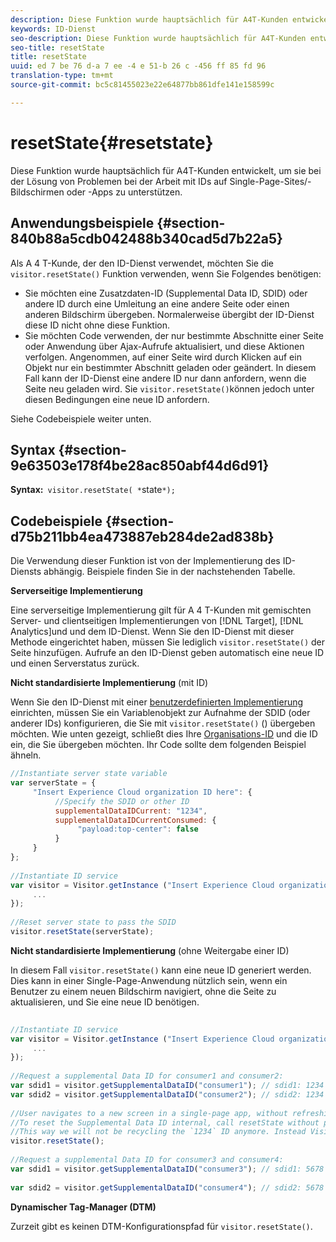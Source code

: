 ```yaml
---
description: Diese Funktion wurde hauptsächlich für A4T-Kunden entwickelt, um sie bei der Lösung von Problemen bei der Arbeit mit IDs auf Single-Page-Sites/-Bildschirmen oder -Apps zu unterstützen.
keywords: ID-Dienst
seo-description: Diese Funktion wurde hauptsächlich für A4T-Kunden entwickelt, um sie bei der Lösung von Problemen bei der Arbeit mit IDs auf Single-Page-Sites/-Bildschirmen oder -Apps zu unterstützen.
seo-title: resetState
title: resetState
uuid: ed 7 be 76 d-a 7 ee -4 e 51-b 26 c -456 ff 85 fd 96
translation-type: tm+mt
source-git-commit: bc5c81455023e22e64877bb861dfe141e158599c

---
```



# resetState{#resetstate}

Diese Funktion wurde hauptsächlich für A4T-Kunden entwickelt, um sie bei der Lösung von Problemen bei der Arbeit mit IDs auf Single-Page-Sites/-Bildschirmen oder -Apps zu unterstützen.

## Anwendungsbeispiele {#section-840b88a5cdb042488b340cad5d7b22a5}

Als A 4 T-Kunde, der den ID-Dienst verwendet, möchten Sie die `visitor.resetState()` Funktion verwenden, wenn Sie Folgendes benötigen:

* Sie möchten eine Zusatzdaten-ID (Supplemental Data ID, SDID) oder andere ID durch eine Umleitung an eine andere Seite oder einen anderen Bildschirm übergeben. Normalerweise übergibt der ID-Dienst diese ID nicht ohne diese Funktion.
* Sie möchten Code verwenden, der nur bestimmte Abschnitte einer Seite oder Anwendung über Ajax-Aufrufe aktualisiert, und diese Aktionen verfolgen. Angenommen, auf einer Seite wird durch Klicken auf ein Objekt nur ein bestimmter Abschnitt geladen oder geändert. In diesem Fall kann der ID-Dienst eine andere ID nur dann anfordern, wenn die Seite neu geladen wird. Sie `visitor.resetState()`können jedoch unter diesen Bedingungen eine neue ID anfordern.

Siehe Codebeispiele weiter unten.

## Syntax {#section-9e63503e178f4be28ac850abf44d6d91}

**Syntax:**` visitor.resetState( *`state`*);`

## Codebeispiele {#section-d75b211bb4ea473887eb284de2ad838b}

Die Verwendung dieser Funktion ist von der Implementierung des ID-Diensts abhängig. Beispiele finden Sie in der nachstehenden Tabelle.

**Serverseitige Implementierung**

Eine serverseitige Implementierung gilt für A 4 T-Kunden mit gemischten Server- und clientseitigen Implementierungen von [!DNL Target], [!DNL Analytics]und und dem ID-Dienst. Wenn Sie den ID-Dienst mit dieser Methode eingerichtet haben, müssen Sie lediglich `visitor.resetState()` der Seite hinzufügen. Aufrufe an den ID-Dienst geben automatisch eine neue ID und einen Serverstatus zurück.

**Nicht standardisierte Implementierung** (mit ID)

Wenn Sie den ID-Dienst mit einer [benutzerdefinierten Implementierung](../../implementation-guides/implementation-guides.md#section-2c4f2db1f9704315a7cccab6d2e07113) einrichten, müssen Sie ein Variablenobjekt zur Aufnahme der SDID (oder anderer IDs) konfigurieren, die Sie mit `visitor.resetState()` () übergeben möchten. Wie unten gezeigt, schließt dies Ihre [ Organisations-ID](../../reference/requirements.md#section-a02f537129a64ffbb690d5738d360c26) und die ID ein, die Sie übergeben möchten. Ihr Code sollte dem folgenden Beispiel ähneln.

```js
//Instantiate server state variable 
var serverState = { 
     "Insert Experience Cloud organization ID here": { 
          //Specify the SDID or other ID 
          supplementalDataIDCurrent: "1234", 
          supplementalDataIDCurrentConsumed: { 
               "payload:top-center": false 
          } 
     } 
}; 
 
//Instantiate ID service 
var visitor = Visitor.getInstance ("Insert Experience Cloud organization ID here", { 
     ... 
}); 
 
//Reset server state to pass the SDID 
visitor.resetState(serverState);
```

**Nicht standardisierte Implementierung** (ohne Weitergabe einer ID)

In diesem Fall `visitor.resetState()` kann eine neue ID generiert werden. Dies kann in einer Single-Page-Anwendung nützlich sein, wenn ein Benutzer zu einem neuen Bildschirm navigiert, ohne die Seite zu aktualisieren, und Sie eine neue ID benötigen.

```js
 
//Instantiate ID service 
var visitor = Visitor.getInstance ("Insert Experience Cloud organization ID here", { 
     ... 
}); 
 
//Request a supplemental Data ID for consumer1 and consumer2: 
var sdid1 = visitor.getSupplementalDataID("consumer1"); // sdid1: 1234 
var sdid2 = visitor.getSupplementalDataID("consumer2"); // sdid2: 1234 
 
//User navigates to a new screen in a single-page app, without refreshing the page. 
//To reset the Supplemental Data ID internal, call resetState without passing any parameters. 
//This way we will not be recycling the `1234` ID anymore. Instead Visitor will generate a new supplemental Data ID going forward. 
visitor.resetState(); 
 
//Request a supplemental Data ID for consumer3 and consumer4: 
var sdid1 = visitor.getSupplementalDataID("consumer3"); // sdid1: 5678 
 
var sdid2 = visitor.getSupplementalDataID("consumer4"); // sdid2: 5678
```

**Dynamischer Tag-Manager (DTM)**

Zurzeit gibt es keinen DTM-Konfigurationspfad für `visitor.resetState()`.
